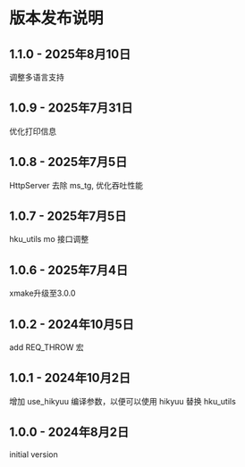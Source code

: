 # 版本发布说明

## 1.1.0 - 2025年8月10日

调整多语言支持

## 1.0.9 - 2025年7月31日

优化打印信息

## 1.0.8 - 2025年7月5日

HttpServer 去除 ms_tg, 优化吞吐性能

## 1.0.7 - 2025年7月5日

hku_utils mo 接口调整

## 1.0.6 - 2025年7月4日

xmake升级至3.0.0

## 1.0.2 - 2024年10月5日

add REQ_THROW 宏

## 1.0.1 - 2024年10月2日

增加 use_hikyuu 编译参数，以便可以使用 hikyuu 替换 hku_utils

## 1.0.0 - 2024年8月2日

initial version

